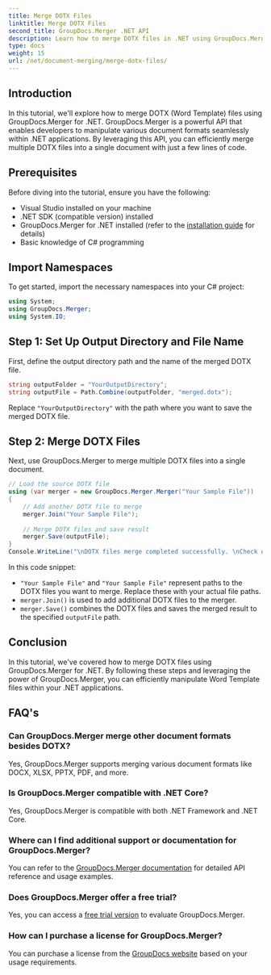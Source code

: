 ```yaml
---
title: Merge DOTX Files
linktitle: Merge DOTX Files
second_title: GroupDocs.Merger .NET API
description: Learn how to merge DOTX files in .NET using GroupDocs.Merger effortlessly. Enhance your document manipulation capabilities.
type: docs
weight: 15
url: /net/document-merging/merge-dotx-files/
---
```

## Introduction
In this tutorial, we'll explore how to merge DOTX (Word Template) files using GroupDocs.Merger for .NET. GroupDocs.Merger is a powerful API that enables developers to manipulate various document formats seamlessly within .NET applications. By leveraging this API, you can efficiently merge multiple DOTX files into a single document with just a few lines of code.
## Prerequisites
Before diving into the tutorial, ensure you have the following:
- Visual Studio installed on your machine
- .NET SDK (compatible version) installed
- GroupDocs.Merger for .NET installed (refer to the [installation guide](https://reference.groupdocs.com/merger/net/) for details)
- Basic knowledge of C# programming

## Import Namespaces
To get started, import the necessary namespaces into your C# project:
```csharp
using System; 
using GroupDocs.Merger;
using System.IO;
```
## Step 1: Set Up Output Directory and File Name
First, define the output directory path and the name of the merged DOTX file.
```csharp
string outputFolder = "YourOutputDirectory";
string outputFile = Path.Combine(outputFolder, "merged.dotx");
```
Replace `"YourOutputDirectory"` with the path where you want to save the merged DOTX file.
## Step 2: Merge DOTX Files
Next, use GroupDocs.Merger to merge multiple DOTX files into a single document.
```csharp
// Load the source DOTX file
using (var merger = new GroupDocs.Merger.Merger("Your Sample File"))
{
    // Add another DOTX file to merge
    merger.Join("Your Sample File");
    
    // Merge DOTX files and save result
    merger.Save(outputFile);
}
Console.WriteLine("\nDOTX files merge completed successfully. \nCheck output in {0}", outputFolder);
```
In this code snippet:
- `"Your Sample File"` and `"Your Sample File"` represent paths to the DOTX files you want to merge. Replace these with your actual file paths.
- `merger.Join()` is used to add additional DOTX files to the merger.
- `merger.Save()` combines the DOTX files and saves the merged result to the specified `outputFile` path.

## Conclusion
In this tutorial, we've covered how to merge DOTX files using GroupDocs.Merger for .NET. By following these steps and leveraging the power of GroupDocs.Merger, you can efficiently manipulate Word Template files within your .NET applications.

## FAQ's
### Can GroupDocs.Merger merge other document formats besides DOTX?
Yes, GroupDocs.Merger supports merging various document formats like DOCX, XLSX, PPTX, PDF, and more.
### Is GroupDocs.Merger compatible with .NET Core?
Yes, GroupDocs.Merger is compatible with both .NET Framework and .NET Core.
### Where can I find additional support or documentation for GroupDocs.Merger?
You can refer to the [GroupDocs.Merger documentation](https://reference.groupdocs.com/merger/net/) for detailed API reference and usage examples.
### Does GroupDocs.Merger offer a free trial?
Yes, you can access a [free trial version](https://releases.groupdocs.com/) to evaluate GroupDocs.Merger.
### How can I purchase a license for GroupDocs.Merger?
You can purchase a license from the [GroupDocs website](https://purchase.groupdocs.com/buy) based on your usage requirements.
